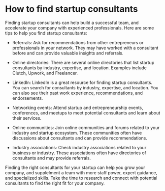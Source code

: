 # How to find startup consultants

Finding startup consultants can help build a successful team, and accelerate your company with experienced professionals. Here are some tips to help you find startup consultants:

* Referrals: Ask for recommendations from other entrepreneurs or professionals in your network. They may have worked with a consultant before and can provide valuable insights and referrals.

* Online directories: There are several online directories that list startup consultants by industry, expertise, and location. Examples include Clutch, Upwork, and Freelancer.

* LinkedIn: LinkedIn is a great resource for finding startup consultants. You can search for consultants by industry, expertise, and location. You can also see their past work experience, recommendations, and endorsements.

* Networking events: Attend startup and entrepreneurship events, conferences, and meetups to meet potential consultants and learn about their services.

* Online communities: Join online communities and forums related to your industry and startup ecosystem. These communities often have discussions about consultants and can provide recommendations.

* Industry associations: Check industry associations related to your business or industry. These associations often have directories of consultants and may provide referrals.

Finding the right consultants for your startup can help you grow your company, and supplelment a team with more staff power, expert guidance, and specialized skills. Take the time to research and connect with potential consultants to find the right fit for your company.

